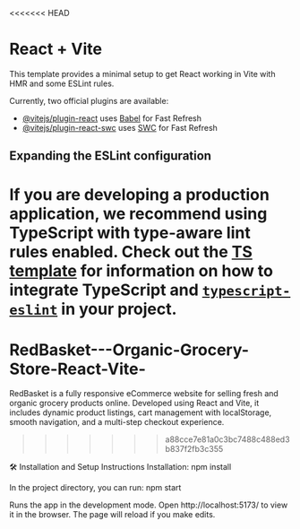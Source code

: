 <<<<<<< HEAD
# React + Vite

This template provides a minimal setup to get React working in Vite with HMR and some ESLint rules.

Currently, two official plugins are available:

- [@vitejs/plugin-react](https://github.com/vitejs/vite-plugin-react/blob/main/packages/plugin-react) uses [Babel](https://babeljs.io/) for Fast Refresh
- [@vitejs/plugin-react-swc](https://github.com/vitejs/vite-plugin-react/blob/main/packages/plugin-react-swc) uses [SWC](https://swc.rs/) for Fast Refresh

## Expanding the ESLint configuration

If you are developing a production application, we recommend using TypeScript with type-aware lint rules enabled. Check out the [TS template](https://github.com/vitejs/vite/tree/main/packages/create-vite/template-react-ts) for information on how to integrate TypeScript and [`typescript-eslint`](https://typescript-eslint.io) in your project.
=======
# RedBasket---Organic-Grocery-Store-React-Vite-
RedBasket is a fully responsive eCommerce website for selling fresh and organic grocery products online. Developed using React and Vite, it includes dynamic product listings, cart management with localStorage, smooth navigation, and a multi-step checkout experience.
>>>>>>> a88cce7e81a0c3bc7488c488ed3b837f2fb3c355

🛠 Installation and Setup Instructions
Installation: npm install

In the project directory, you can run: npm start

Runs the app in the development mode.
Open http://localhost:5173/ to view it in the browser. The page will reload if you make edits.
